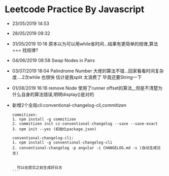 # Leetcode Practice By Javascript

* 23/05/2019 14:53

* 28/05/2019 09:32 

* 31/05/2019 10:18 原本以为可以用while省时间...结果有更简单的规律,算法 === 找规律? 

* 04/06/2019 08:58 Swap Nodes in Pairs

* 03/07/2019 18:04 Palindrome Number 大佬的算法不错...回家看看时间复杂度....2次while 也很快 估计是我split 太浪费了 毕竟还要String一下

* 01/08/2019 16:16 remove Node 使用了runner offset的算法,,,但是不清楚为什么自身的算法错误,明明display()是对的

* 新增2个全局cli:conventional-changelog-cli,commitizen
  
  ````
  commitizen:
  1. npm install -g commitizen 
  2. commitizen init cz-conventional-changelog --save --save-exact
  3. npm init --yes (初始化package.json)
  
  conventional-changelog-cli:
  1. npm install -g conventional-changelog-cli
  2. conventional-changelog -p angular -i CHANGELOG.md -s (自动生成日志)


    可以在提交之前生成好日志
  ```